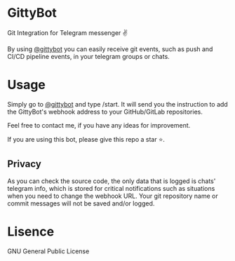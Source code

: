 # GittyBot
Git Integration for Telegram messenger ✌️

By using [@gittybot](https://t.me/Gittybot) you can easily receive git events, such as push and CI/CD pipeline events, in your telegram groups or chats.

# Usage

Simply go to [@gittybot](https://t.me/Gittybot) and type /start. It will send you the instruction to add the GittyBot's webhook address to your GitHub/GitLab repositories.

Feel free to contact me, if you have any ideas for improvement.

If you are using this bot, please give this repo a star ⭐️.

## Privacy

As you can check the source code, the only data that is logged is chats' telegram info, which is stored for critical notifications such as situations when you need to change the webhook URL.
Your git repository name or commit messages will not be saved and/or logged.

# Lisence
GNU General Public License
